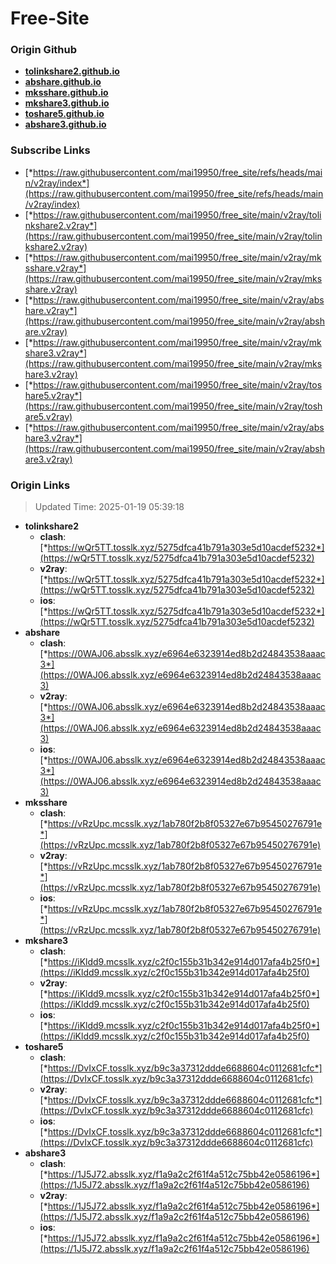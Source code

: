 # Free-Site

### Origin Github

- [**tolinkshare2.github.io**](https://github.com/tolinkshare2/tolinkshare2.github.io)
- [**abshare.github.io**](https://github.com/abshare/abshare.github.io)
- [**mksshare.github.io**](https://github.com/mksshare/mksshare.github.io)
- [**mkshare3.github.io**](https://github.com/mkshare3/mkshare3.github.io)
- [**toshare5.github.io**](https://github.com/toshare5/toshare5.github.io)
- [**abshare3.github.io**](https://github.com/abshare3/abshare3.github.io)

### Subscribe Links

- [*https://raw.githubusercontent.com/mai19950/free_site/refs/heads/main/v2ray/index*](https://raw.githubusercontent.com/mai19950/free_site/refs/heads/main/v2ray/index)
- [*https://raw.githubusercontent.com/mai19950/free_site/main/v2ray/tolinkshare2.v2ray*](https://raw.githubusercontent.com/mai19950/free_site/main/v2ray/tolinkshare2.v2ray)
- [*https://raw.githubusercontent.com/mai19950/free_site/main/v2ray/mksshare.v2ray*](https://raw.githubusercontent.com/mai19950/free_site/main/v2ray/mksshare.v2ray)
- [*https://raw.githubusercontent.com/mai19950/free_site/main/v2ray/abshare.v2ray*](https://raw.githubusercontent.com/mai19950/free_site/main/v2ray/abshare.v2ray)
- [*https://raw.githubusercontent.com/mai19950/free_site/main/v2ray/mkshare3.v2ray*](https://raw.githubusercontent.com/mai19950/free_site/main/v2ray/mkshare3.v2ray)
- [*https://raw.githubusercontent.com/mai19950/free_site/main/v2ray/toshare5.v2ray*](https://raw.githubusercontent.com/mai19950/free_site/main/v2ray/toshare5.v2ray)
- [*https://raw.githubusercontent.com/mai19950/free_site/main/v2ray/abshare3.v2ray*](https://raw.githubusercontent.com/mai19950/free_site/main/v2ray/abshare3.v2ray)

### Origin Links

> Updated Time: 2025-01-19 05:39:18

- **tolinkshare2**
  - **clash**: [*https://wQr5TT.tosslk.xyz/5275dfca41b791a303e5d10acdef5232*](https://wQr5TT.tosslk.xyz/5275dfca41b791a303e5d10acdef5232)
  - **v2ray**: [*https://wQr5TT.tosslk.xyz/5275dfca41b791a303e5d10acdef5232*](https://wQr5TT.tosslk.xyz/5275dfca41b791a303e5d10acdef5232)
  - **ios**: [*https://wQr5TT.tosslk.xyz/5275dfca41b791a303e5d10acdef5232*](https://wQr5TT.tosslk.xyz/5275dfca41b791a303e5d10acdef5232)
- **abshare**
  - **clash**: [*https://0WAJ06.absslk.xyz/e6964e6323914ed8b2d24843538aaac3*](https://0WAJ06.absslk.xyz/e6964e6323914ed8b2d24843538aaac3)
  - **v2ray**: [*https://0WAJ06.absslk.xyz/e6964e6323914ed8b2d24843538aaac3*](https://0WAJ06.absslk.xyz/e6964e6323914ed8b2d24843538aaac3)
  - **ios**: [*https://0WAJ06.absslk.xyz/e6964e6323914ed8b2d24843538aaac3*](https://0WAJ06.absslk.xyz/e6964e6323914ed8b2d24843538aaac3)
- **mksshare**
  - **clash**: [*https://vRzUpc.mcsslk.xyz/1ab780f2b8f05327e67b95450276791e*](https://vRzUpc.mcsslk.xyz/1ab780f2b8f05327e67b95450276791e)
  - **v2ray**: [*https://vRzUpc.mcsslk.xyz/1ab780f2b8f05327e67b95450276791e*](https://vRzUpc.mcsslk.xyz/1ab780f2b8f05327e67b95450276791e)
  - **ios**: [*https://vRzUpc.mcsslk.xyz/1ab780f2b8f05327e67b95450276791e*](https://vRzUpc.mcsslk.xyz/1ab780f2b8f05327e67b95450276791e)
- **mkshare3**
  - **clash**: [*https://iKldd9.mcsslk.xyz/c2f0c155b31b342e914d017afa4b25f0*](https://iKldd9.mcsslk.xyz/c2f0c155b31b342e914d017afa4b25f0)
  - **v2ray**: [*https://iKldd9.mcsslk.xyz/c2f0c155b31b342e914d017afa4b25f0*](https://iKldd9.mcsslk.xyz/c2f0c155b31b342e914d017afa4b25f0)
  - **ios**: [*https://iKldd9.mcsslk.xyz/c2f0c155b31b342e914d017afa4b25f0*](https://iKldd9.mcsslk.xyz/c2f0c155b31b342e914d017afa4b25f0)
- **toshare5**
  - **clash**: [*https://DvIxCF.tosslk.xyz/b9c3a37312ddde6688604c0112681cfc*](https://DvIxCF.tosslk.xyz/b9c3a37312ddde6688604c0112681cfc)
  - **v2ray**: [*https://DvIxCF.tosslk.xyz/b9c3a37312ddde6688604c0112681cfc*](https://DvIxCF.tosslk.xyz/b9c3a37312ddde6688604c0112681cfc)
  - **ios**: [*https://DvIxCF.tosslk.xyz/b9c3a37312ddde6688604c0112681cfc*](https://DvIxCF.tosslk.xyz/b9c3a37312ddde6688604c0112681cfc)
- **abshare3**
  - **clash**: [*https://1J5J72.absslk.xyz/f1a9a2c2f61f4a512c75bb42e0586196*](https://1J5J72.absslk.xyz/f1a9a2c2f61f4a512c75bb42e0586196)
  - **v2ray**: [*https://1J5J72.absslk.xyz/f1a9a2c2f61f4a512c75bb42e0586196*](https://1J5J72.absslk.xyz/f1a9a2c2f61f4a512c75bb42e0586196)
  - **ios**: [*https://1J5J72.absslk.xyz/f1a9a2c2f61f4a512c75bb42e0586196*](https://1J5J72.absslk.xyz/f1a9a2c2f61f4a512c75bb42e0586196)
